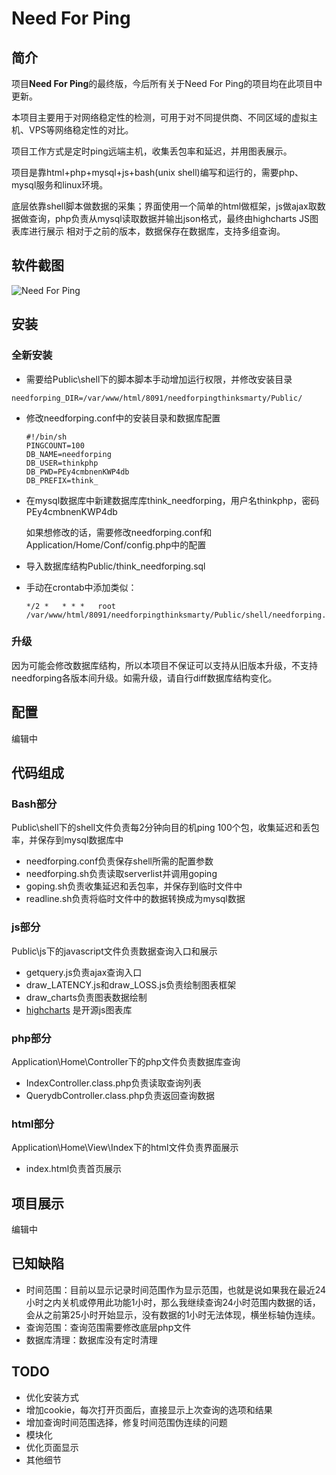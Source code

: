 # Need For Ping
## 简介
项目**Need For Ping**的最终版，今后所有关于Need For Ping的项目均在此项目中更新。

本项目主要用于对网络稳定性的检测，可用于对不同提供商、不同区域的虚拟主机、VPS等网络稳定性的对比。

项目工作方式是定时ping远端主机，收集丢包率和延迟，并用图表展示。

项目是靠html+php+mysql+js+bash(unix shell)编写和运行的，需要php、mysql服务和linux环境。

底层依靠shell脚本做数据的采集；界面使用一个简单的html做框架，js做ajax取数据做查询，php负责从mysql读取数据并输出json格式，最终由highcharts JS图表库进行展示 相对于之前的版本，数据保存在数据库，支持多组查询。

## 软件截图
![Need For Ping](https://github.com/catscarlet/needforpingthinksmarty/blob/master/snapshot.png)

## 安装
### 全新安装
- 需要给Public\shell下的脚本脚本手动增加运行权限，并修改安装目录

```
needforping_DIR=/var/www/html/8091/needforpingthinksmarty/Public/
```

- 修改needforping.conf中的安装目录和数据库配置

  ```
  #!/bin/sh
  PINGCOUNT=100
  DB_NAME=needforping
  DB_USER=thinkphp
  DB_PWD=PEy4cmbnenKWP4db
  DB_PREFIX=think_
  ```

- 在mysql数据库中新建数据库库think_needforping，用户名thinkphp，密码PEy4cmbnenKWP4db

  如果想修改的话，需要修改needforping.conf和Application/Home/Conf/config.php中的配置

- 导入数据库结构Public/think_needforping.sql
- 手动在crontab中添加类似：

  ```
  */2 *   * * *   root  /var/www/html/8091/needforpingthinksmarty/Public/shell/needforping.sh
  ```

### 升级
因为可能会修改数据库结构，所以本项目不保证可以支持从旧版本升级，不支持needforping各版本间升级。如需升级，请自行diff数据库结构变化。

## 配置
编辑中

## 代码组成
### Bash部分
Public\shell下的shell文件负责每2分钟向目的机ping 100个包，收集延迟和丢包率，并保存到mysql数据库中
- needforping.conf负责保存shell所需的配置参数
- needforping.sh负责读取serverlist并调用goping
- goping.sh负责收集延迟和丢包率，并保存到临时文件中
- readline.sh负责将临时文件中的数据转换成为mysql数据

### js部分
Public\js下的javascript文件负责数据查询入口和展示
- getquery.js负责ajax查询入口
- draw_LATENCY.js和draw_LOSS.js负责绘制图表框架
- draw_charts负责图表数据绘制
- [highcharts](http://www.highcharts.com/) 是开源js图表库

### php部分
Application\Home\Controller下的php文件负责数据库查询
- IndexController.class.php负责读取查询列表
- QuerydbController.class.php负责返回查询数据

### html部分
Application\Home\View\Index下的html文件负责界面展示
- index.html负责首页展示

## 项目展示
编辑中

## 已知缺陷
- 时间范围：目前以显示记录时间范围作为显示范围，也就是说如果我在最近24小时之内关机或停用此功能1小时，那么我继续查询24小时范围内数据的话，会从之前第25小时开始显示，没有数据的1小时无法体现，横坐标轴伪连续。
- 查询范围：查询范围需要修改底层php文件
- 数据库清理：数据库没有定时清理

## TODO
- 优化安装方式
- 增加cookie，每次打开页面后，直接显示上次查询的选项和结果
- 增加查询时间范围选择，修复时间范围伪连续的问题
- 模块化
- 优化页面显示
- 其他细节
